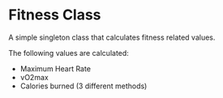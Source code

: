 # Fitness Class
A simple singleton class that calculates fitness related values.

The following values are calculated:
* Maximum Heart Rate
* vO2max
* Calories burned (3 different methods)
